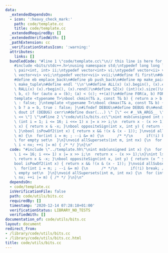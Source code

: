```yaml
---
data:
  _extendedDependsOn:
  - icon: ':heavy_check_mark:'
    path: code/template.cc
    title: code/template.cc
  _extendedRequiredBy: []
  _extendedVerifiedWith: []
  _pathExtension: cc
  _verificationStatusIcon: ':warning:'
  attributes:
    links: []
  bundledCode: "#line 1 \"code/template.cc\"\n// this line is here for a reason\n\
    #include <bits/stdc++.h>\nusing namespace std;\ntypedef long long ll;\ntypedef\
    \ pair<int, int> ii;\ntypedef vector<int> vi;\ntypedef vector<ii> vii;\ntypedef\
    \ vector<vi> vvi;\ntypedef vector<vii> vvii;\n#define fi first\n#define se second\n\
    #define eb emplace_back\n#define pb push_back\n#define mp make_pair\n#define mt\
    \ make_tuple\n#define endl '\\n'\n#define ALL(x) (x).begin(), (x).end()\n#define\
    \ RALL(x) (x).rbegin(), (x).rend()\n#define SZ(x) (int)(x).size()\n#define FOR(a,\
    \ b, c) for (auto a = (b); (a) < (c); ++(a))\n#define F0R(a, b) FOR (a, 0, (b))\n\
    template <typename T>\nbool ckmin(T& a, const T& b) { return a > b ? a = b, true\
    \ : false; }\ntemplate <typename T>\nbool ckmax(T& a, const T& b) { return a <\
    \ b ? a = b, true : false; }\n#ifndef DEBUG\n#define DEBUG 0\n#endif\n#define\
    \ dout if (DEBUG) cerr\n#define dvar(...) \" [\" << #__VA_ARGS__ \": \" << (__VA_ARGS__)\
    \ << \"] \"\n#line 2 \"code/utils/bits.cc\"\nint msb(unsigned int x) {\n  for\
    \ (int i = 1; i <= 16; i <<= 1) x |= x >> i;\n  return x - (x >> 1);\n}\nint lsb(int\
    \ x) { return x & -x; }\nbool oppositeSign(int x, int y) { return (x ^ y) < 0;\
    \ }\nbool isPowOf2(int x) { return x && !(x & (x - 1)); }\nvoid allSubsets(int\
    \ m) {\n  for(int i = m; ; --i &= m) {\n      /* */\n      if(!i) break; // account\
    \ for empty set\n  }\n}\nvoid allSupersets(int m, int nx) {\n  for (int i = m;\
    \ i < nx; ++i |= m) { /* */ }\n}\n"
  code: "#include \"../template.hh\"\nint msb(unsigned int x) {\n  for (int i = 1;\
    \ i <= 16; i <<= 1) x |= x >> i;\n  return x - (x >> 1);\n}\nint lsb(int x) {\
    \ return x & -x; }\nbool oppositeSign(int x, int y) { return (x ^ y) < 0; }\n\
    bool isPowOf2(int x) { return x && !(x & (x - 1)); }\nvoid allSubsets(int m) {\n\
    \  for(int i = m; ; --i &= m) {\n      /* */\n      if(!i) break; // account for\
    \ empty set\n  }\n}\nvoid allSupersets(int m, int nx) {\n  for (int i = m; i <\
    \ nx; ++i |= m) { /* */ }\n}\n"
  dependsOn:
  - code/template.cc
  isVerificationFile: false
  path: code/utils/bits.cc
  requiredBy: []
  timestamp: '2020-12-14 07:28:18+01:00'
  verificationStatus: LIBRARY_NO_TESTS
  verifiedWith: []
documentation_of: code/utils/bits.cc
layout: document
redirect_from:
- /library/code/utils/bits.cc
- /library/code/utils/bits.cc.html
title: code/utils/bits.cc
---
```

